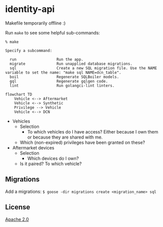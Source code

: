 # identity-api

Makefile temporarily offline :)

Run `make` to see some helpful sub-commands:

```
% make

Specify a subcommand:

  run                  Run the app.
  migrate              Run unapplied database migrations.
  sql                  Create a new SQL migration file. Use the NAME variable to set the name: "make sql NAME=dcn_table".
  boil                 Regenerate SQLBoiler models.
  gql                  Regenerate gqlgen code.
  lint                 Run golangci-lint linters.
```

```mermaid
flowchart TD
    Vehicle <--> Aftermarket
    Vehicle <--> Synthetic
    Privilege --> Vehicle
    Vehicle <--> DCN
```

- Vehicles
  - Selection
    - To which vehicles do I have access? Either because I own them or because they are shared with me.
  - Which (non-expired) privileges have been granted on these?
- Aftermarket devices
  - Selection
    - Which devices do I own?
  - Is it paired? To which vehicle?

## Migrations

Add a migrations:
`$ goose -dir migrations create <migration_name> sql`

## License

[Apache 2.0](LICENSE)
